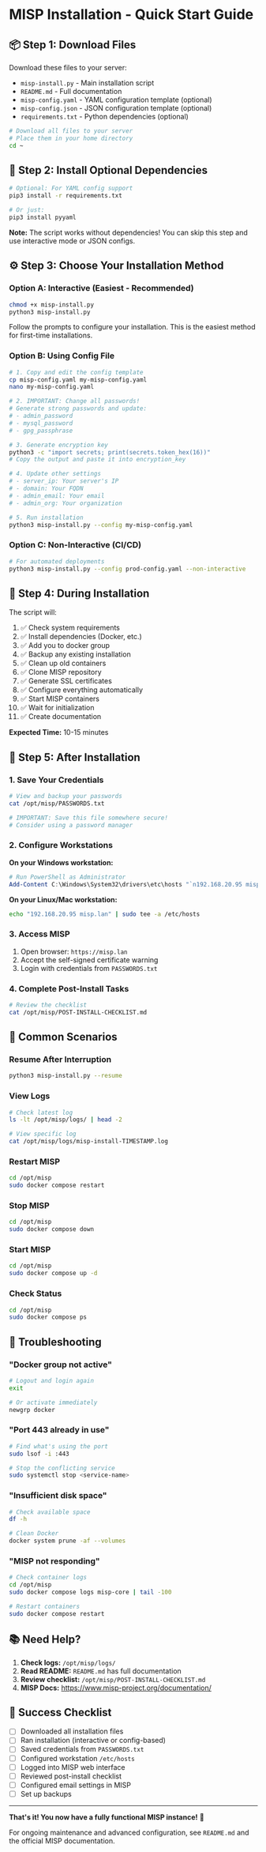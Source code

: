 # MISP Installation - Quick Start Guide

## 📦 Step 1: Download Files

Download these files to your server:
- `misp-install.py` - Main installation script
- `README.md` - Full documentation
- `misp-config.yaml` - YAML configuration template (optional)
- `misp-config.json` - JSON configuration template (optional)
- `requirements.txt` - Python dependencies (optional)

```bash
# Download all files to your server
# Place them in your home directory
cd ~
```

## 🔧 Step 2: Install Optional Dependencies

```bash
# Optional: For YAML config support
pip3 install -r requirements.txt

# Or just:
pip3 install pyyaml
```

**Note:** The script works without dependencies! You can skip this step and use interactive mode or JSON configs.

## ⚙️ Step 3: Choose Your Installation Method

### Option A: Interactive (Easiest - Recommended)

```bash
chmod +x misp-install.py
python3 misp-install.py
```

Follow the prompts to configure your installation. This is the easiest method for first-time installations.

### Option B: Using Config File

```bash
# 1. Copy and edit the config template
cp misp-config.yaml my-misp-config.yaml
nano my-misp-config.yaml

# 2. IMPORTANT: Change all passwords!
# Generate strong passwords and update:
# - admin_password
# - mysql_password
# - gpg_passphrase

# 3. Generate encryption key
python3 -c "import secrets; print(secrets.token_hex(16))"
# Copy the output and paste it into encryption_key

# 4. Update other settings
# - server_ip: Your server's IP
# - domain: Your FQDN
# - admin_email: Your email
# - admin_org: Your organization

# 5. Run installation
python3 misp-install.py --config my-misp-config.yaml
```

### Option C: Non-Interactive (CI/CD)

```bash
# For automated deployments
python3 misp-install.py --config prod-config.yaml --non-interactive
```

## 🎯 Step 4: During Installation

The script will:
1. ✅ Check system requirements
2. ✅ Install dependencies (Docker, etc.)
3. ✅ Add you to docker group
4. ✅ Backup any existing installation
5. ✅ Clean up old containers
6. ✅ Clone MISP repository
7. ✅ Generate SSL certificates
8. ✅ Configure everything automatically
9. ✅ Start MISP containers
10. ✅ Wait for initialization
11. ✅ Create documentation

**Expected Time:** 10-15 minutes

## 📝 Step 5: After Installation

### 1. Save Your Credentials
```bash
# View and backup your passwords
cat /opt/misp/PASSWORDS.txt

# IMPORTANT: Save this file somewhere secure!
# Consider using a password manager
```

### 2. Configure Workstations

**On your Windows workstation:**
```powershell
# Run PowerShell as Administrator
Add-Content C:\Windows\System32\drivers\etc\hosts "`n192.168.20.95 misp.lan"
```

**On your Linux/Mac workstation:**
```bash
echo "192.168.20.95 misp.lan" | sudo tee -a /etc/hosts
```

### 3. Access MISP
1. Open browser: `https://misp.lan`
2. Accept the self-signed certificate warning
3. Login with credentials from `PASSWORDS.txt`

### 4. Complete Post-Install Tasks
```bash
# Review the checklist
cat /opt/misp/POST-INSTALL-CHECKLIST.md
```

## 🔄 Common Scenarios

### Resume After Interruption
```bash
python3 misp-install.py --resume
```

### View Logs
```bash
# Check latest log
ls -lt /opt/misp/logs/ | head -2

# View specific log
cat /opt/misp/logs/misp-install-TIMESTAMP.log
```

### Restart MISP
```bash
cd /opt/misp
sudo docker compose restart
```

### Stop MISP
```bash
cd /opt/misp
sudo docker compose down
```

### Start MISP
```bash
cd /opt/misp
sudo docker compose up -d
```

### Check Status
```bash
cd /opt/misp
sudo docker compose ps
```

## 🐛 Troubleshooting

### "Docker group not active"
```bash
# Logout and login again
exit

# Or activate immediately
newgrp docker
```

### "Port 443 already in use"
```bash
# Find what's using the port
sudo lsof -i :443

# Stop the conflicting service
sudo systemctl stop <service-name>
```

### "Insufficient disk space"
```bash
# Check available space
df -h

# Clean Docker
docker system prune -af --volumes
```

### "MISP not responding"
```bash
# Check container logs
cd /opt/misp
sudo docker compose logs misp-core | tail -100

# Restart containers
sudo docker compose restart
```

## 📚 Need Help?

1. **Check logs:** `/opt/misp/logs/`
2. **Read README:** `README.md` has full documentation
3. **Review checklist:** `/opt/misp/POST-INSTALL-CHECKLIST.md`
4. **MISP Docs:** https://www.misp-project.org/documentation/

## 🎉 Success Checklist

- [ ] Downloaded all installation files
- [ ] Ran installation (interactive or config-based)
- [ ] Saved credentials from `PASSWORDS.txt`
- [ ] Configured workstation `/etc/hosts`
- [ ] Logged into MISP web interface
- [ ] Reviewed post-install checklist
- [ ] Configured email settings in MISP
- [ ] Set up backups

---

**That's it! You now have a fully functional MISP instance!** 🚀

For ongoing maintenance and advanced configuration, see `README.md` and the official MISP documentation.